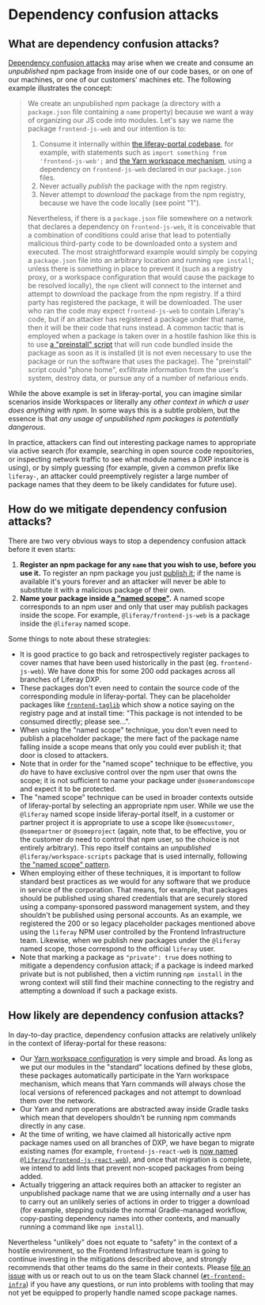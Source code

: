 # Dependency confusion attacks

## What are dependency confusion attacks?

[Dependency confusion attacks](https://medium.com/@alex.birsan/dependency-confusion-4a5d60fec610) may arise when we create and consume an _unpublished_ npm package from inside one of our code bases, or on one of our machines, or one of our customers' machines etc. The following example illustrates the concept:

> We create an unpublished npm package (a directory with a `package.json` file containing a `name` property) because we want a way of organizing our JS code into modules. Let's say we name the package `frontend-js-web` and our intention is to:
>
> 1. Consume it internally within [the liferay-portal codebase](https://github.com/liferay/liferay-portal), for example, with statements such as `import something from 'frontend-js-web';` and [the Yarn workspace mechanism](https://classic.yarnpkg.com/en/docs/workspaces/), using a dependency on `frontend-js-web` declared in our `package.json` files.
> 2. Never actually _publish_ the package with the npm registry.
> 3. Never attempt to _download_ the package from the npm registry, because we have the code locally (see point "1").
>
> Nevertheless, if there is a `package.json` file somewhere on a network that declares a dependency on `frontend-js-web`, it is conceivable that a combination of conditions could arise that lead to potentially malicious third-party code to be downloaded onto a system and executed. The most straightforward example would simply be copying a `package.json` file into an arbitrary location and running `npm install`; unless there is something in place to prevent it (such as a registry proxy, or a workspace configuration that would cause the package to be resolved locally), the `npm` client will connect to the internet and attempt to download the package from the npm registry. If a third party has registered the package, it will be downloaded. The user who ran the code may expect `frontend-js-web` to contain Liferay's code, but if an attacker has registered a package under that name, then it will be their code that runs instead. A common tactic that is employed when a package is taken over in a hostile fashion like this is to use [a "preinstall" script](https://docs.npmjs.com/cli/v7/using-npm/scripts) that will run code bundled inside the package as soon as it is installed (it is not even necessary to use the package or run the software that uses the package). The "preinstall" script could "phone home", exfiltrate information from the user's system, destroy data, or pursue any of a number of nefarious ends.

While the above example is set in liferay-portal, you can imagine similar scenarios inside Workspaces or literally any _other context in which a user does anything with npm_. In some ways this is a subtle problem, but the essence is that _any usage of unpublished npm packages is potentially dangerous_.

In practice, attackers can find out interesting package names to appropriate via active search (for example, searching in open source code repositories, or inspecting network traffic to see what module names a DXP instance is using), or by simply guessing (for example, given a common prefix like `liferay-`, an attacker could preemptively register a large number of package names that they deem to be likely candidates for future use).

## How do we mitigate dependency confusion attacks?

There are two very obvious ways to stop a dependency confusion attack before it even starts:

1. **Register an npm package for any `name` that you wish to use, before you use it.** To register an npm package you just [publish it](https://docs.npmjs.com/cli/v7/commands/npm-publish); if the name is available it's yours forever and an attacker will never be able to substitute it with a malicious package of their own.
2. **Name your package inside [a "named scope"](https://docs.npmjs.com/cli/v7/using-npm/scope).** A named scope corresponds to an npm user and only that user may publish packages inside the scope. For example, `@liferay/frontend-js-web` is a package inside the `@liferay` named scope.

Some things to note about these strategies:

-   It is good practice to go back and retrospectively register packages to cover names that have been used historically in the past (eg. `frontend-js-web`). We have done this for some 200 odd packages across all branches of Liferay DXP.
-   These packages don't even need to contain the source code of the corresponding module in liferay-portal. They can be placeholder packages like [`frontend-taglib`](https://www.npmjs.com/package/frontend-taglib) which show a notice saying on the registry page and at install time: "This package is not intended to be consumed directly; please see...".
-   When using the "named scope" technique, you don't even need to publish a placeholder package; the mere fact of the package name falling inside a scope means that only you could ever publish it; that door is closed to attackers.
-   Note that in order for the "named scope" technique to be effective, you _do_ have to have exclusive control over the npm user that owns the scope; it is not sufficient to name your package under `@somerandomscope` and expect it to be protected.
-   The "named scope" technique can be used in broader contexts outside of liferay-portal by selecting an appropriate npm user. While we use the `@liferay` named scope inside liferay-portal itself, in a customer or partner project it is appropriate to use a scope like `@somecustomer`, `@somepartner` or `@someproject` (again, note that, to be effective, you or the customer _do_ need to control that npm user, so the choice is not entirely arbitrary). This repo itself contains an _unpublished_ `@liferay/workspace-scripts` package that is used internally, following [the "named scope" pattern](https://github.com/liferay/liferay-frontend-projects/blob/3a664d7ace9cb56d3134439d9ef74327c6da6a17/support/packages/workspace-scripts/package.json#L8).
-   When employing either of these techniques, it is important to follow standard best practices as we would for any software that we produce in service of the corporation. That means, for example, that packages should be published using shared credentials that are securely stored using a company-sponsored password management system, and they shouldn't be published using personal accounts. As an example, we registered the 200 or so legacy placeholder packages mentioned above using the `liferay` NPM user controlled by the Frontend Infrastructure team. Likewise, when we publish new packages under the `@liferay` named scope, those correspond to the official `liferay` user.
-   Note that marking a package as `"private": true` does nothing to mitigate a dependency confusion attack; if a package is indeed marked private but is not published, then a victim running `npm install` in the wrong context will still find their machine connecting to the registry and attempting a download if such a package exists.

## How likely are dependency confusion attacks?

In day-to-day practice, dependency confusion attacks are relatively unlikely in the context of liferay-portal for these reasons:

-   Our [Yarn workspace configuration](https://github.com/liferay/liferay-portal/blob/86ede804ce42ff073f9e2dc1df708a8945cdeaad/modules/package.json#L17-L25) is very simple and broad. As long as we put our modules in the "standard" locations defined by these globs, these packages automatically participate in the Yarn workspace mechanism, which means that Yarn commands will always chose the local versions of referenced packages and not attempt to download them over the network.
-   Our Yarn and npm operations are abstracted away inside Gradle tasks which mean that developers shouldn't be running npm commands directly in any case.
-   At the time of writing, we have claimed all historically active npm package names used on all branches of DXP, we have began to migrate existing names (for example, `frontend-js-react-web` is [now named `@liferay/frontend-js-react-web`](https://github.com/liferay/liferay-portal/blob/86ede804ce42ff073f9e2dc1df708a8945cdeaad/modules/apps/frontend-js/frontend-js-react-web/package.json#L17)), and once that migration is complete, we intend to add lints that prevent non-scoped packages from being added.
-   Actually triggering an attack requires both an attacker to register an unpublished package name that we are using internally _and_ a user has to carry out an unlikely series of actions in order to trigger a download (for example, stepping outside the normal Gradle-managed workflow, copy-pasting dependency names into other contexts, and manually running a command like `npm install`).

Nevertheless "unlikely" does not equate to "safety" in the context of a hostile environment, so the Frontend Infrastructure team is going to continue investing in the mitigations described above, and strongly recommends that other teams do the same in their contexts. Please [file an issue](https://github.com/liferay/liferay-frontend-projects/issues/new/choose) with us or reach out to us on the team Slack channel ([`#t-frontend-infra`](https://liferay.slack.com/archives/CNBG06JS3)) if you have any questions, or run into problems with tooling that may not yet be equipped to properly handle named scope package names.
